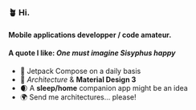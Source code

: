 ### 🪴 Hi.

#### Mobile applications developper / code amateur.
#### A quote I like: _One must imagine Sisyphus happy_

- 🌱 Jetpack Compose on a daily basis
- 🎋 *Architecture* & **Material Design 3**
- 🌒 A **sleep/home** companion app might be an idea
- 🌍 Send me architectures... please!
